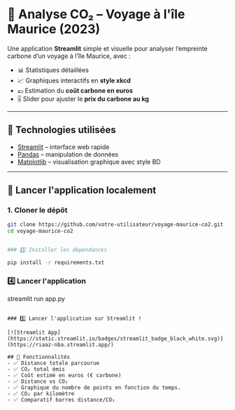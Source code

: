 # 🌴 Analyse CO₂ – Voyage à l'île Maurice (2023)

Une application **Streamlit** simple et visuelle pour analyser l’empreinte carbone d’un voyage à l’île Maurice, avec :

- 📊 Statistiques détaillées
- 📈 Graphiques interactifs en **style xkcd**
- 💶 Estimation du **coût carbone en euros**
- 🎚️ Slider pour ajuster le **prix du carbone au kg**

---

## 🔧 Technologies utilisées

- [Streamlit](https://streamlit.io/) – interface web rapide
- [Pandas](https://pandas.pydata.org/) – manipulation de données
- [Matplotlib](https://matplotlib.org/) – visualisation graphique avec style BD

---

## 🚀 Lancer l'application localement

### 1. Cloner le dépôt

```bash
git clone https://github.com/votre-utilisateur/voyage-maurice-co2.git
cd voyage-maurice-co2


### 3️⃣ Installer les dépendances

pip install -r requirements.txt
```

### 4️⃣ Lancer l'application

streamlit run app.py
```

### 5️⃣ Lancer l'application sur Streamlit !

[![Streamlit App](https://static.streamlit.io/badges/streamlit_badge_black_white.svg)](https://riaaz-nba.streamlit.app/)

## 📌 Fonctionnalités
- ✅ Distance totale parcourue
- ✅ CO₂ total émis
- ✅ Coût estimé en euros (€ carbone)
- ✅ Distance vs CO₂
- ✅ Graphique du nombre de points en fonction du temps.
- ✅ CO₂ par kilomètre
- ✅ Comparatif barres distance/CO₂
